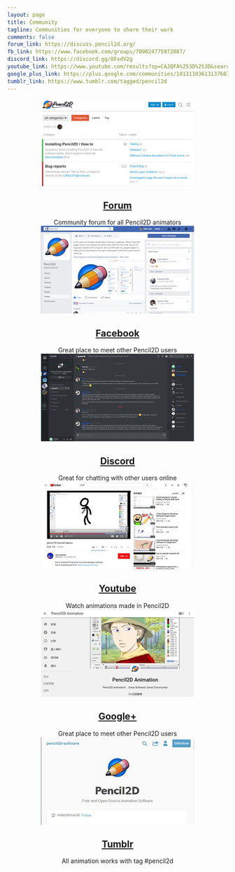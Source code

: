 ```yaml
---
layout: page
title: Community
tagline: Communities for everyone to share their work
comments: false
forum_link: https://discuss.pencil2d.org/
fb_link: https://www.facebook.com/groups/709024775972087/
discord_link: https://discord.gg/8FxdV2g
youtube_linK: https://www.youtube.com/results?sp=CAJQFA%253D%253D&search_query=Pencil2D
google_plus_link: https://plus.google.com/communities/101311036131376070915
tumblr_link: https://www.tumblr.com/tagged/pencil2d
---
```


<div class="tiles" style="text-align:center">
  <div class="community-tile">
    <a href="{{ page.forum_link }}" target="_blank"><img src="/images/community-forum.jpg"></a>
    <a href="{{ page.forum_link }}" target="_blank"><h2 class="post-title">Forum</h2></a>
    Community forum for all Pencil2D animators
  </div>

  <div class="community-tile">
    <a href="{{ page.fb_link }}" target="_blank"><img src="/images/community-facebook.jpg"></a>
    <a href="{{ page.fb_link }}" target="_blank"><h2 class="post-title">Facebook</h2></a>
    Great place to meet other Pencil2D users
  </div>

  <div class="community-tile">
    <a href="{{ page.discord_link }}" target="_blank"><img src="/images/community-discord.jpg"></a>
    <a href="{{ page.discord_link }}" target="_blank"><h2 class="post-title">Discord</h2></a>
    Great for chatting with other users online
  </div>

  <div class="community-tile">
  <a href="{{ page.youtube_link }}" target="_blank"><img src="/images/community-youtube.jpg"></a>
    <a href="{{ page.youtube_link }}" target="_blank"><h2 class="post-title">Youtube</h2></a>
    Watch animations made in Pencil2D
  </div>

  <div class="community-tile">
    <a href="{{ page.google_plus_link }}" target="_blank"><img src="/images/community-googleplus.jpg"></a>
    <a href="{{ page.google_plus_link }}" target="_blank"><h2 class="post-title">Google+</h2></a>
    Great place to meet other Pencil2D users
  </div>

  <div class="community-tile">
    <a href="{{ page.tumblr_link }}" target="_blank"><img src="/images/community-tumblr.jpg"></a>
    <a href="{{ page.tumblr_link }}" target="_blank"><h2 class="post-title">Tumblr</h2></a>
    All animation works with tag #pencil2d
  </div>

</div>
<div style="clear:both"></div>
